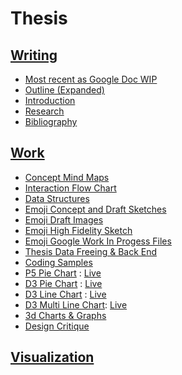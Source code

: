 # Thesis

## [Writing](https://github.com/compagnb/thesis/blob/master/writing/README.md)
*   [Most recent as Google Doc WIP](https://docs.google.com/document/d/1H2OQRoMelT4nAto0R6krqRdbgBttI_JKlML2OzoJWDM)
*   [Outline (Expanded)](https://github.com/compagnb/thesis/blob/master/writing/outLine.md)
*   [Introduction](https://github.com/compagnb/thesis/blob/master/writing/introduction.md)
*   [Research](https://github.com/compagnb/thesis/blob/master/writing/research.md)
*   [Bibliography](https://github.com/compagnb/thesis/blob/master/writing/readingList.md)

## [Work](https://github.com/compagnb/thesis/blob/master/work/README.md)
*   [Concept Mind Maps](https://github.com/compagnb/thesis/tree/master/work/mindmaps)
*   [Interaction Flow Chart](https://github.com/compagnb/thesis/tree/master/work/flowchart)
*   [Data Structures](https://github.com/compagnb/thesis/blob/master/work/dataStructure.md)
*   [Emoji Concept and Draft Sketches](https://github.com/compagnb/thesis/blob/master/work/emojiConceptSketches)
   *   [Emoji Draft Images](https://github.com/compagnb/thesis/blob/master/work/emojiConceptSketches/Emoji)
   *   [Emoji High Fidelity Sketch](https://github.com/compagnb/thesis/blob/master/work/emojiConceptSketches/HiFidelity.jpg)
   *   [Emoji Google Work In Progess Files](https://drive.google.com/folderview?id=0B7Q2btjMB9GsajBpOGQ1bTR3V2c&usp=sharing)
*   [Thesis Data Freeing & Back End](https://github.com/compagnb/basisExport)
*   [Coding Samples](https://github.com/compagnb/thesis/work/earlyCoding)
   *   [P5 Pie Chart](https://github.com/compagnb/thesis/tree/master/work/earlyCoding/pieChartExample) : [Live](http://b.parsons.edu/~compagnb/pgdv/thesisCodeEx/pieChartExample/index.html) 
   *   [D3 Pie Chart](https://github.com/compagnb/thesis/tree/master/work/earlyCoding/D3PieChartExample) : [Live](http://b.parsons.edu/~compagnb/pgdv/thesisCodeEx//D3PieChartExample/pie.html) 
   *   [D3 Line Chart](https://github.com/compagnb/thesis/tree/master/work/earlyCoding/D3LineChartExample) : [Live](http://b.parsons.edu/~compagnb/pgdv/thesisCodeEx/D3LineChartExample/index.html) 
   *   [D3 Multi Line Chart](https://github.com/compagnb/tree/master/thesis/work/earlyCoding/D3MultiLineChartExample): [Live](http://b.parsons.edu/~compagnb/pgdv/thesisCodeEx/D3MultiLineChartExample/index.html)  
   *   [3d Charts & Graphs](https://github.com/compagnb/thesis/tree/master/work/earlyCoding/3JS)
*   [Design Critique](https://drive.google.com/folderview?id=0B7Q2btjMB9Gsc1RXamxaUXIwcW8&usp=sharing)

## [Visualization](https://github.com/compagnb/thesis/tree/master/visualization/README.md)
